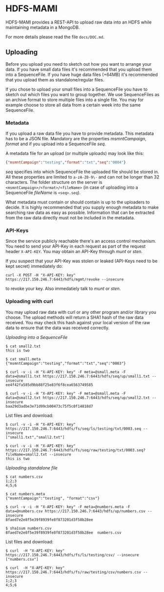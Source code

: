 # HDFS-MAMI

HDFS-MAMI provides a REST-API to upload raw data into an HDFS while maintaining metadata in a MongoDB.

For more details please read the file `docs/DOC.md`.

## Uploading

Before you upload you need to sketch out how you want to arrange your data. If you have small data files
it's recommended that you upload them into a SequenceFile. If you have huge data files (+64MB) it's recommended
that you upload them as standalone/regular files. 

If you chose to upload your small files into a SequenceFile you have to sketch out which files you want to group
together. We use SequenceFiles as an archive format to store multiple files into a single file. You may for example
choose to store all data from a certain week into the same SequenceFile. 

### Metadata

If you upload a raw data file you have to provide metadata. This metadata has to be a JSON file.
Mandatory are the properties *msmntCampaign*, *format* and if you upload into a SequenceFile *seq*.

A metadata file for an upload (or multiple uploads) may look like this:

```json
{"msmntCampaign":"testing","format":"txt","seq":"0004"}
```

*seq* specifies into which SequenceFile the uploaded file should be stored in. All these properties
are limited to `a-zA-Z0-9\-` and can not be longer than 32 characters. The folder structure on the
server is `<msmntCampaign>/<format>/<fileName>` (in case of uploading into a SequenceFile *fileName* is
`<seq>.seq`).

What metadata must contain or should contain is up to the uploaders to decide. It is highly recommended
that you supply enough metadata to make searching raw data as easy as possible. Information that can be
extracted from the raw data directly must not be included in the metadata. 

### API-Keys

Since the service publicly reachable there's an access control mechanism. You need to send
your API-Key in each request as part of the request header `X-API-KEY`. You may obtain an API-Key
through *munt* or *sten*. 

If you suspect that your API-Key was stolen or leaked (API-Keys need to be kept secret) immediately do:

```
curl -X POST -H "X-API-KEY: key" https://217.150.246.7:6443/hdfs/mgmt/revoke --insecure
```

to revoke your key. Also immedatiely talk to *munt* or *sten*.

### Uploading with curl

You may upload raw data with curl or any other program and/or library you choose. 
The upload methods will return a SHA1 hash of the raw data received. You may check this hash against your local version of the raw data to
ensure that the data was received correctly. 

*Uploading into a SequenceFile*

```
$ cat small2.txt
this is two

$ cat small.meta
{"msmntCampaign":"testing","format":"txt","seq":"0003"}

$ curl -v -i -H "X-API-KEY: key" -F meta=@small.meta -F data=@small1.txt https://217.150.246.7:6443/hdfs/seq/up/small1.txt --insecure
ee4f42fa585d9bb88f25e83f6f8cea6563749585

$ curl -v -i -H "X-API-KEY: key" -F meta=@small.meta -F data=@small2.txt https://217.150.246.7:6443/hdfs/seq/up/small2.txt --insecure
baa29d3adbe3e71d99cb00473c75f5c0f14818d7
```

List files and download:

```
$ curl -v -i -H "X-API-KEY: key" https://217.150.246.7:6443/hdfs/fs/seq/ls/testing/txt/0003.seq --insecure
["small1.txt","small2.txt"]

$ curl -v -i -H "X-API-KEY: key" https://217.150.246.7:6443/hdfs/fs/seq/raw/testing/txt/0003.seq?fileName=small2.txt --insecure
this is two
```

*Uploading standalone file*

```
$ cat numbers.csv 
1;2;3
4;5;6

$ cat numbers.meta
{"msmntCampaign":"testing", "format":"csv"}

$ curl -v -i -H "X-API-KEY: key" -F meta=@numbers.meta -F data=@numbers.csv https://217.150.246.7:6443/hdfs/up/numbers.csv --insecure
8faed7e2e8f5e39f8939fe8f873201d3f58b28ee

$ sha1sum numbers.csv 
8faed7e2e8f5e39f8939fe8f873201d3f58b28ee  numbers.csv
```

List files and download:

```
$ curl  -H "X-API-KEY: key"  https://217.150.246.7:6443/hdfs/fs/ls/testing/csv/ --insecure
["numbers.csv"]

$ curl  -H "X-API-KEY: key"  https://217.150.246.7:6443/hdfs/fs/raw/testing/csv/numbers.csv --insecure
1;2;3
4;5;6
```

